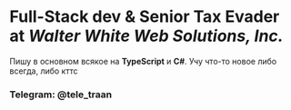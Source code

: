 <h1><b>Full-Stack dev & Senior Tax Evader at <i>Walter White Web Solutions, Inc.</i></b></h1>

Пишу в основном всякое на <b>TypeScript</b> и <b>C#</b>. Учу что-то новое либо всегда, либо кттс

<h3>Telegram: <b>@tele_traan</b></h3>

